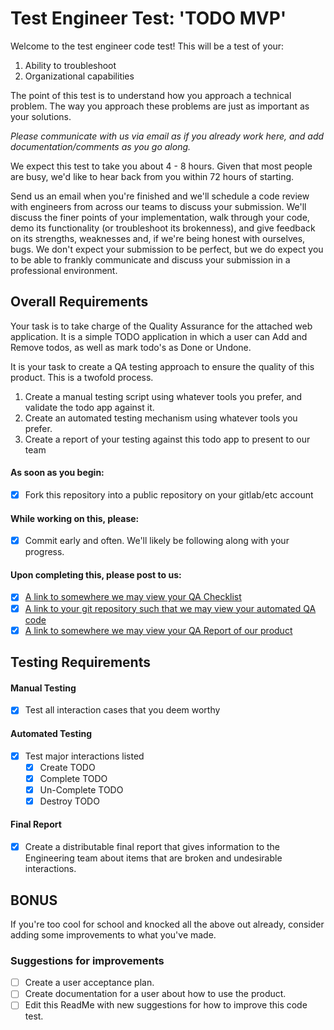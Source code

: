 # Test Engineer Test: 'TODO MVP'

Welcome to the test engineer code test! This will be a test of your:
1. Ability to troubleshoot
2. Organizational capabilities

The point of this test is to understand how you approach a technical problem. The way you approach these problems are just as important as your solutions. 

*Please communicate with us via email as if you already work here, and add documentation/comments as you go along.*

We expect this test to take you about 4 - 8 hours. Given that most people are busy, we'd like to hear back from you within 72 hours of starting.

Send us an email when you're finished and we'll schedule a code review with engineers from across our teams to discuss your submission. We'll discuss the finer
 points of your implementation, walk through your code, demo its functionality (or troubleshoot its brokenness), and give feedback on its strengths, weaknesses 
 and, if we're being honest with ourselves, bugs. We don't expect your submission to be perfect, but we do expect you to be able to frankly communicate and 
 discuss your submission in a professional environment.

## Overall Requirements

Your task is to take charge of the Quality Assurance for the attached web application. It is a simple TODO application in which a user can Add and Remove todos, as well as mark todo's as Done or Undone.

It is your task to create a QA testing approach to ensure the quality of this product. This is a twofold process.

1. Create a manual testing script using whatever tools you prefer, and validate the todo app against it.
2. Create an automated testing mechanism using whatever tools you prefer.
3. Create a report of your testing against this todo app to present to our team

#### As soon as you begin:
* [x] Fork this repository into a public repository on your gitlab/etc account

#### While working on this, please:
* [x] Commit early and often. We'll likely be following along with your progress.

#### Upon completing this, please post to us:
* [x] [A link to somewhere we may view your QA Checklist](https://docs.google.com/document/d/14E_4VsumqFdOBVF30wk1oVhrCFYBi9Jjl1DFKPn-ESw/edit?usp=sharing) 
* [x] [A link to your git repository such that we may view your automated QA code](https://github.com/sydneywalcoff/OpenDrives)
* [x] [A link to somewhere we may view your QA Report of our product](https://docs.google.com/document/d/1IyuLtPQzAjoe53jPkrIFLEWNStoaUP77G3YC1rGyNmQ/edit?usp=sharing)

## Testing Requirements

#### Manual Testing
* [x] Test all interaction cases that you deem worthy

#### Automated Testing
* [x] Test major interactions listed
  * [x] Create TODO
  * [x] Complete TODO
  * [x] Un-Complete TODO
  * [x] Destroy TODO

#### Final Report
* [x] Create a distributable final report that gives information to the Engineering team about items that are broken and undesirable interactions.

## BONUS

If you're too cool for school and knocked all the above out already, consider adding some improvements to what you've made.

### Suggestions for improvements
* [ ] Create a user acceptance plan.
* [ ] Create documentation for a user about how to use the product.
* [ ] Edit this ReadMe with new suggestions for how to improve this code test.
